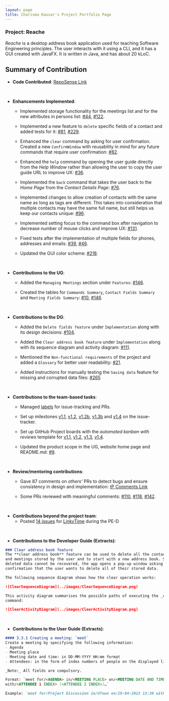 ```yaml
---
layout: page
title: Charisma Kausar's Project Portfolio Page
---
```


### Project: Reache

_Reache_ is a desktop address book application used for teaching Software Engineering principles. The user interacts
with it using a CLI, and it has a GUI created with JavaFX. It is written in Java, and has about 20 kLoC.

## Summary of Contribution

* **Code Contributed**: [RepoSense Link](https://nus-cs2103-ay2122s2.github.io/tp-dashboard/?search=ckcherry23&breakdown=true&sort=groupTitle&sortWithin=title&since=2022-02-18&timeframe=commit&mergegroup=&groupSelect=groupByRepos&checkedFileTypes=docs~functional-code~test-code~other)

<br>

* **Enhancements Implemented**:
  * Implemented storage functionality for the meetings list and for the new attributes in persons list:
    [#44](https://github.com/AY2122S2-CS2103T-W12-4/tp/pull/44),
    [#122](https://github.com/AY2122S2-CS2103T-W12-4/tp/pull/122).

  * Implemented a new feature to `delete` specific fields of a contact and added tests for it:
    [#81](https://github.com/AY2122S2-CS2103T-W12-4/tp/pull/81),
    [#229](https://github.com/AY2122S2-CS2103T-W12-4/tp/pull/229).

  * Enhanced the `clear` command by asking for user confirmation. Created a new `ConfirmWindow` with reusability in 
    mind for any future commands that require user confirmation:
    [#82](https://github.com/AY2122S2-CS2103T-W12-4/tp/pull/82).

  * Enhanced the `help` command by opening the user guide directly from the _Help Window_ rather than allowing the user 
    to copy the user guide URL to improve UX:
    [#36](https://github.com/AY2122S2-CS2103T-W12-4/tp/pull/36).

  * Implemented the `back` command that takes the user back to the _Home Page_ from the _Contact Details Page_:
    [#76](https://github.com/AY2122S2-CS2103T-W12-4/tp/pull/76).
  
  * Implemented changes to allow creation of contacts with the same name as long as tags are different. This takes into 
    consideration that multiple contacts may have the same full name, but still helps us keep our contacts unique:
    [#96](https://github.com/AY2122S2-CS2103T-W12-4/tp/pull/96).
  
  * Implemented setting focus to the command box after navigation to decrease number of mouse clicks and improve UX:
    [#131](https://github.com/AY2122S2-CS2103T-W12-4/tp/pull/131).
  
  * Fixed tests after the implementation of multiple fields for phones, addresses and emails: 
    [#39](https://github.com/AY2122S2-CS2103T-W12-4/tp/pull/39),
    [#46](https://github.com/AY2122S2-CS2103T-W12-4/tp/pull/46).
  
  * Updated the GUI color scheme: 
    [#218](https://github.com/AY2122S2-CS2103T-W12-4/tp/pull/218).

<br>

* **Contributions to the UG**: 
  * Added the `Managing Meetings` section under `Features`: 
    [#146](https://github.com/AY2122S2-CS2103T-W12-4/tp/pull/146).
  
  * Created the tables for `Commands Summary`, `Contact Fields Summary` and `Meeting Fields Summary`:
    [#10](https://github.com/AY2122S2-CS2103T-W12-4/tp/pull/10),
    [#146](https://github.com/AY2122S2-CS2103T-W12-4/tp/pull/146).

<br>

* **Contributions to the DG**: 
  * Added the `Delete fields feature` under `Implementation` along with its design decisions:
    [#104](https://github.com/AY2122S2-CS2103T-W12-4/tp/pull/104).
  
  * Added the `Clear address book feature` under `Implementation` along with its sequence diagram and activity diagram:
    [#111](https://github.com/AY2122S2-CS2103T-W12-4/tp/pull/111).
  
  * Mentioned the `Non-functional requirements` of the project and added a `Glossary` for better user readability:
    [#21](https://github.com/AY2122S2-CS2103T-W12-4/tp/pull/21).

  * Added instructions for manually testing the `Saving data` feature for missing and corrupted data files: 
    [#265](https://github.com/AY2122S2-CS2103T-W12-4/tp/pull/265)

<br>

* **Contributions to the team-based tasks**:
  * Managed [labels](https://github.com/AY2122S2-CS2103T-W12-4/tp/labels) for issue-tracking and PRs.
  
  * Set up milestones [v1.1](https://github.com/AY2122S2-CS2103T-W12-4/tp/milestone/1), 
    [v1.2](https://github.com/AY2122S2-CS2103T-W12-4/tp/milestone/2), 
    [v1.2b](https://github.com/AY2122S2-CS2103T-W12-4/tp/milestone/3), 
    [v1.3b](https://github.com/AY2122S2-CS2103T-W12-4/tp/milestone/5) and 
    [v1.4](https://github.com/AY2122S2-CS2103T-W12-4/tp/milestone/6) on the issue-tracker.
  
  * Set up GitHub Project boards with the _automated kanban with reviews_ template for 
    [v1.1](https://github.com/AY2122S2-CS2103T-W12-4/tp/projects/1),
    [v1.2](https://github.com/AY2122S2-CS2103T-W12-4/tp/projects/3),
    [v1.3](https://github.com/AY2122S2-CS2103T-W12-4/tp/projects/4),
    [v1.4](https://github.com/AY2122S2-CS2103T-W12-4/tp/projects/6).
  
  * Updated the product scope in the UG, website home page and README.md:
    [#9](https://github.com/AY2122S2-CS2103T-W12-4/tp/pull/9).

<br>

* **Review/mentoring contributions**: 
  * Gave 87 comments on _others'_ PRs to detect bugs and ensure consistency in design and implementation: 
    [tP Comments Link](https://nus-cs2103-ay2122s2.github.io/dashboards/contents/tp-comments.html#11-char-usar-ckcherry23-87-comments)
  
  * Some PRs reviewed with meaningful comments:
    [#110](https://github.com/AY2122S2-CS2103T-W12-4/tp/pull/110),
    [#118](https://github.com/AY2122S2-CS2103T-W12-4/tp/pull/118),
    [#142](https://github.com/AY2122S2-CS2103T-W12-4/tp/pull/142).

<br>

* **Contributions beyond the project team**: 
  * Posted [14 issues](https://github.com/ckcherry23/ped/issues) 
    for [LinkyTime](https://github.com/AY2122S2-CS2103T-T13-3/tp) during the PE-D

<br>

* **Contributions to the Developer Guide (Extracts)**:

```markdown
### Clear address book feature
The **clear address book** feature can be used to delete all the contacts 
and meetings stored by the user and to start with a new address book. Since 
deleted data cannot be recovered, the app opens a pop-up window asking for 
confirmation that the user wants to delete all of their stored data.

The following sequence diagram shows how the clear operation works:

![ClearSequenceDiagram](../images/ClearSequenceDiagram.png)

This activity diagram summarises the possible paths of executing the _clear_ 
command:

![ClearActivityDiagram](../images/ClearActivityDiagram.png)
```

<br>

* **Contributions to the User Guide (Extracts)**: 

```markdown
#### 3.3.1 Creating a meeting: `meet`
Create a meeting by specifying the following information:
- Agenda
- Meeting place
- Meeting date and time: in DD-MM-YYYY HH:mm format
- Attendees: in the form of index numbers of people on the displayed list

_Note:_ All fields are compulsory.

Format: `meet for/<AGENDA> in/<MEETING PLACE> on/<MEETING DATE AND TIME> 
with/<ATTENDEE 1 INDEX> [<ATTENDEE 2 INDEX>]…`

Example: `meet for/Project Discussion in/UTown on/28-04-2022 13:30 with/1 3 4`
```

